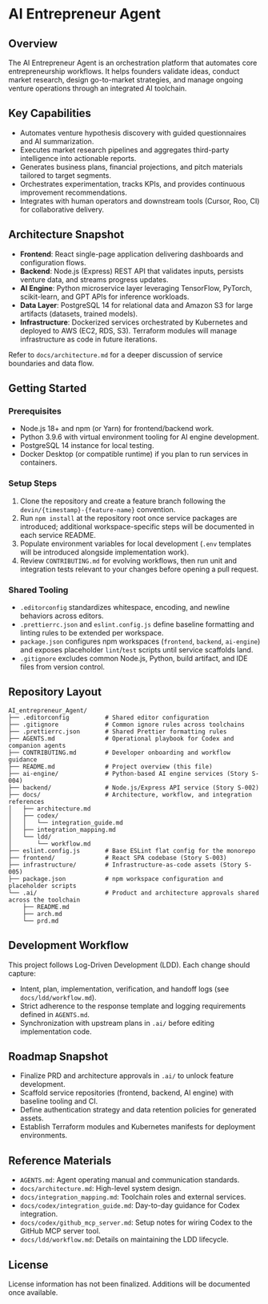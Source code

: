 # AI Entrepreneur Agent

## Overview
The AI Entrepreneur Agent is an orchestration platform that automates core entrepreneurship workflows. It helps founders validate ideas, conduct market research, design go-to-market strategies, and manage ongoing venture operations through an integrated AI toolchain.

## Key Capabilities
- Automates venture hypothesis discovery with guided questionnaires and AI summarization.
- Executes market research pipelines and aggregates third-party intelligence into actionable reports.
- Generates business plans, financial projections, and pitch materials tailored to target segments.
- Orchestrates experimentation, tracks KPIs, and provides continuous improvement recommendations.
- Integrates with human operators and downstream tools (Cursor, Roo, CI) for collaborative delivery.

## Architecture Snapshot
- **Frontend**: React single-page application delivering dashboards and configuration flows.
- **Backend**: Node.js (Express) REST API that validates inputs, persists venture data, and streams progress updates.
- **AI Engine**: Python microservice layer leveraging TensorFlow, PyTorch, scikit-learn, and GPT APIs for inference workloads.
- **Data Layer**: PostgreSQL 14 for relational data and Amazon S3 for large artifacts (datasets, trained models).
- **Infrastructure**: Dockerized services orchestrated by Kubernetes and deployed to AWS (EC2, RDS, S3). Terraform modules will manage infrastructure as code in future iterations.

Refer to `docs/architecture.md` for a deeper discussion of service boundaries and data flow.

## Getting Started
### Prerequisites
- Node.js 18+ and npm (or Yarn) for frontend/backend work.
- Python 3.9.6 with virtual environment tooling for AI engine development.
- PostgreSQL 14 instance for local testing.
- Docker Desktop (or compatible runtime) if you plan to run services in containers.

### Setup Steps
1. Clone the repository and create a feature branch following the `devin/{timestamp}-{feature-name}` convention.
2. Run `npm install` at the repository root once service packages are introduced; additional workspace-specific steps will be documented in each service README.
3. Populate environment variables for local development (`.env` templates will be introduced alongside implementation work).
4. Review `CONTRIBUTING.md` for evolving workflows, then run unit and integration tests relevant to your changes before opening a pull request.

### Shared Tooling
- `.editorconfig` standardizes whitespace, encoding, and newline behaviors across editors.
- `.prettierrc.json` and `eslint.config.js` define baseline formatting and linting rules to be extended per workspace.
- `package.json` configures npm workspaces (`frontend`, `backend`, `ai-engine`) and exposes placeholder `lint`/`test` scripts until service scaffolds land.
- `.gitignore` excludes common Node.js, Python, build artifact, and IDE files from version control.

## Repository Layout
```
AI_entrepreneur_Agent/
├── .editorconfig          # Shared editor configuration
├── .gitignore             # Common ignore rules across toolchains
├── .prettierrc.json       # Shared Prettier formatting rules
├── AGENTS.md              # Operational playbook for Codex and companion agents
├── CONTRIBUTING.md        # Developer onboarding and workflow guidance
├── README.md              # Project overview (this file)
├── ai-engine/             # Python-based AI engine services (Story S-004)
├── backend/               # Node.js/Express API service (Story S-002)
├── docs/                  # Architecture, workflow, and integration references
│   ├── architecture.md
│   ├── codex/
│   │   └── integration_guide.md
│   ├── integration_mapping.md
│   └── ldd/
│       └── workflow.md
├── eslint.config.js       # Base ESLint flat config for the monorepo
├── frontend/              # React SPA codebase (Story S-003)
├── infrastructure/        # Infrastructure-as-code assets (Story S-005)
├── package.json           # npm workspace configuration and placeholder scripts
└── .ai/                   # Product and architecture approvals shared across the toolchain
    ├── README.md
    ├── arch.md
    └── prd.md
```

## Development Workflow
This project follows Log-Driven Development (LDD). Each change should capture:
- Intent, plan, implementation, verification, and handoff logs (see `docs/ldd/workflow.md`).
- Strict adherence to the response template and logging requirements defined in `AGENTS.md`.
- Synchronization with upstream plans in `.ai/` before editing implementation code.

## Roadmap Snapshot
- Finalize PRD and architecture approvals in `.ai/` to unlock feature development.
- Scaffold service repositories (frontend, backend, AI engine) with baseline tooling and CI.
- Define authentication strategy and data retention policies for generated assets.
- Establish Terraform modules and Kubernetes manifests for deployment environments.

## Reference Materials
- `AGENTS.md`: Agent operating manual and communication standards.
- `docs/architecture.md`: High-level system design.
- `docs/integration_mapping.md`: Toolchain roles and external services.
- `docs/codex/integration_guide.md`: Day-to-day guidance for Codex integration.
- `docs/codex/github_mcp_server.md`: Setup notes for wiring Codex to the GitHub MCP server tool.
- `docs/ldd/workflow.md`: Details on maintaining the LDD lifecycle.

## License
License information has not been finalized. Additions will be documented once available.
